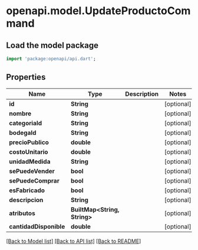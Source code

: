 # openapi.model.UpdateProductoCommand

## Load the model package
```dart
import 'package:openapi/api.dart';
```

## Properties
Name | Type | Description | Notes
------------ | ------------- | ------------- | -------------
**id** | **String** |  | [optional] 
**nombre** | **String** |  | [optional] 
**categoriaId** | **String** |  | [optional] 
**bodegaId** | **String** |  | [optional] 
**precioPublico** | **double** |  | [optional] 
**costoUnitario** | **double** |  | [optional] 
**unidadMedida** | **String** |  | [optional] 
**sePuedeVender** | **bool** |  | [optional] 
**sePuedeComprar** | **bool** |  | [optional] 
**esFabricado** | **bool** |  | [optional] 
**descripcion** | **String** |  | [optional] 
**atributos** | **BuiltMap&lt;String, String&gt;** |  | [optional] 
**cantidadDisponible** | **double** |  | [optional] 

[[Back to Model list]](../README.md#documentation-for-models) [[Back to API list]](../README.md#documentation-for-api-endpoints) [[Back to README]](../README.md)



